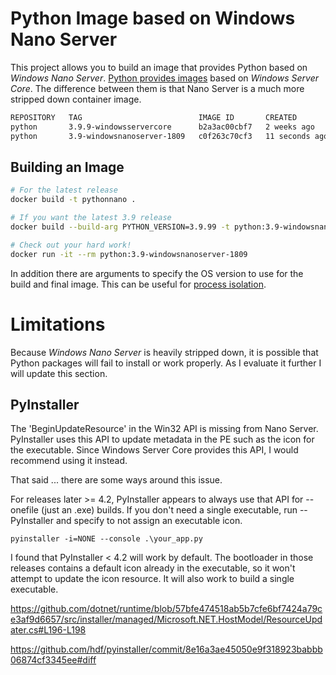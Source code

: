 # Python Image based on Windows Nano Server

This project allows you to build an image that provides Python based on _Windows Nano
Server_.  [Python provides images](https://hub.docker.com/_/python?tab=tags&page=1&name=windows)
based on _Windows Server Core_. The difference between them is that Nano Server is a much more
stripped down container image.

```bash
REPOSITORY   TAG                          IMAGE ID       CREATED          SIZE
python       3.9.9-windowsservercore      b2a3ac00cbf7   2 weeks ago      5.86GB
python       3.9-windowsnanoserver-1809   c0f263c70cf3   11 seconds ago   304MB
```

## Building an Image

```bash
# For the latest release
docker build -t pythonnano .

# If you want the latest 3.9 release
docker build --build-arg PYTHON_VERSION=3.9.99 -t python:3.9-windowsnanoserver-1809 .

# Check out your hard work!
docker run -it --rm python:3.9-windowsnanoserver-1809
```

In addition there are arguments to specify the OS version to use for the build
and final image. This can be useful for [process isolation](https://docs.microsoft.com/en-us/virtualization/windowscontainers/manage-containers/hyperv-container#isolation-examples).

# Limitations

Because _Windows Nano Server_ is heavily stripped down, it is possible that
Python packages will fail to install or work properly. As I evaluate it further
I will update this section.

## PyInstaller

The 'BeginUpdateResource' in the Win32 API is missing from Nano Server.
PyInstaller uses this API to update metadata in the PE such as the icon for the
executable. Since Windows Server Core provides this API, I would recommend using
it instead.

That said ... there are some ways around this issue.

For releases later >= 4.2, PyInstaller appears to always use that API for
--onefile (just an .exe) builds. If you don't need a single executable, run
--PyInstaller and specify to not assign an executable icon.

```
pyinstaller -i=NONE --console .\your_app.py
```

I found that PyInstaller < 4.2 will work by default. The bootloader in those
releases contains a default icon already in the executable, so it won't attempt
to update the icon resource. It will also work to build a single executable.

https://github.com/dotnet/runtime/blob/57bfe474518ab5b7cfe6bf7424a79ce3af9d6657/src/installer/managed/Microsoft.NET.HostModel/ResourceUpdater.cs#L196-L198

https://github.com/hdf/pyinstaller/commit/8e16a3ae45050e9f318923babbb06874cf3345ee#diff

